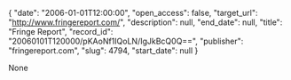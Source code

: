 {
  "date": "2006-01-01T12:00:00", 
  "open_access": false, 
  "target_url": "http://www.fringereport.com/", 
  "description": null, 
  "end_date": null, 
  "title": "Fringe Report", 
  "record_id": "20060101T120000/pKAoNf1IQoLN/IgJkBcQ0Q==", 
  "publisher": "fringereport.com", 
  "slug": 4794, 
  "start_date": null
}

None
